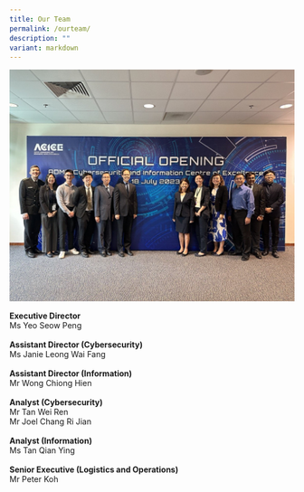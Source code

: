 ```yaml
---
title: Our Team
permalink: /ourteam/
description: ""
variant: markdown
---
```

![](/images/acice%20team.jpg)

**Executive Director**<br>
Ms Yeo Seow Peng
<br> <br>
**Assistant Director (Cybersecurity)** <br>
Ms Janie Leong Wai Fang<br>
<br>
**Assistant Director (Information)**<br>
Mr Wong Chiong Hien <br>
<br>
**Analyst (Cybersecurity)**<br>
Mr Tan Wei Ren<br>Mr Joel Chang Ri Jian
<br>
<br>
**Analyst (Information)**<br>
Ms Tan Qian Ying
<br>
<br>
**Senior Executive (Logistics and Operations)**
<br>Mr Peter Koh